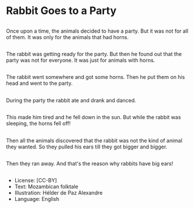 # Rabbit Goes to a Party

##
Once upon a time, the
animals decided to
have a party. But it was
not for all of them. It
was only for the
animals that had horns.

##
The rabbit was getting
ready for the party. But
then he found out that
the party was not for
everyone. It was just for
animals with horns.

##
The rabbit went
somewhere and got
some horns. Then he
put them on his head
and went to the party.

##
During the party the
rabbit ate and drank
and danced.

##
This made him tired
and he fell down in the
sun. But while the
rabbit was sleeping, the
horns fell off!

##
Then all the animals
discovered that the
rabbit was not the kind
of animal they wanted.
So they pulled his ears
till they got bigger and
bigger.

##
Then they ran away.
And that's the reason
why rabbits have big
ears!

##
* License: [CC-BY]
* Text: Mozambican folktale
* Illustration: Hélder de Paz Alexandre
* Language: English
